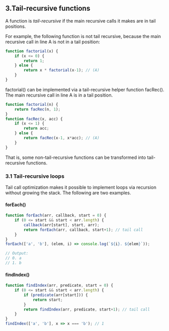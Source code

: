 ## 3.Tail-recursive functions

A function is *tail-recursive* if the main recursive calls it makes are in tail positions.

For example, the following function is not tail recursive, because the main recursive call in line A is not in a tail position:

```js
function factorial(x) {
    if (x <= 0) {
        return 1;
    } else {
        return x * factorial(x-1); // (A)
    }
}
```

factorial() can be implemented via a tail-recursive helper function facRec(). The main recursive call in line A is in a tail position.

```js
function factorial(n) {
    return facRec(n, 1);
}
function facRec(x, acc) {
    if (x <= 1) {
        return acc;
    } else {
        return facRec(x-1, x*acc); // (A)
    }
}
```

That is, some non-tail-recursive functions can be transformed into tail-recursive functions.

### 3.1 Tail-recursive loops

Tail call optimization makes it possible to implement loops via recursion without growing the stack. The following are two examples.

#### forEach()

```js
function forEach(arr, callback, start = 0) {
    if (0 <= start && start < arr.length) {
        callback(arr[start], start, arr);
        return forEach(arr, callback, start+1); // tail call
    }
}
forEach(['a', 'b'], (elem, i) => console.log(`${i}. ${elem}`));

// Output:
// 0. a
// 1. b
```

#### findIndex()

```js
function findIndex(arr, predicate, start = 0) {
    if (0 <= start && start < arr.length) {
        if (predicate(arr[start])) {
            return start;
        }
        return findIndex(arr, predicate, start+1); // tail call
    }
}
findIndex(['a', 'b'], x => x === 'b'); // 1
```
